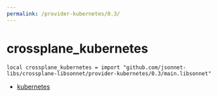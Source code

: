 ```yaml
---
permalink: /provider-kubernetes/0.3/
---
```


# crossplane_kubernetes

```jsonnet
local crossplane_kubernetes = import "github.com/jsonnet-libs/crossplane-libsonnet/provider-kubernetes/0.3/main.libsonnet"
```



* [kubernetes](kubernetes/index.md)